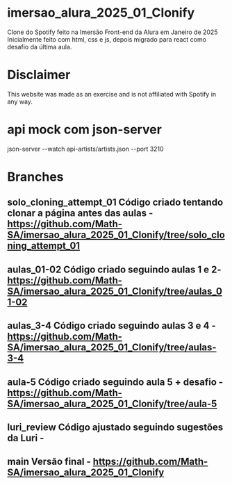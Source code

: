 # imersao_alura_2025_01_Clonify
Clone do Spotify feito na Imersão Front-end da Alura em Janeiro de 2025
Inicialmente feito com html, css e js, depois migrado para react como desafio da última aula.

# Disclaimer
This website was made as an exercise and is not affiliated with Spotify in any way.

# api mock com json-server
json-server --watch api-artists/artists.json --port 3210

# Branches
## solo_cloning_attempt_01 Código criado tentando clonar a página antes das aulas - https://github.com/Math-SA/imersao_alura_2025_01_Clonify/tree/solo_cloning_attempt_01

## aulas_01-02 Código criado seguindo aulas 1 e 2- https://github.com/Math-SA/imersao_alura_2025_01_Clonify/tree/aulas_01-02

## aulas_3-4 Código criado seguindo aulas 3 e 4 - https://github.com/Math-SA/imersao_alura_2025_01_Clonify/tree/aulas-3-4

## aula-5 Código criado seguindo aula 5 + desafio - https://github.com/Math-SA/imersao_alura_2025_01_Clonify/tree/aula-5

## luri_review Código ajustado seguindo sugestões da Luri - 

## main Versão final - https://github.com/Math-SA/imersao_alura_2025_01_Clonify
